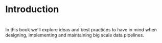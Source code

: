 # Introduction

# 

In this book we'll explore ideas and best practices to have in mind when designing, implementing and maintaining big scale data pipelines.




